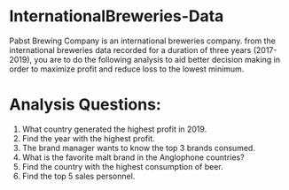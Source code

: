 # InternationalBreweries-Data
Pabst Brewing Company is an international breweries company. from the international breweries data recorded for a duration of three years (2017-2019), you are to do the following analysis to aid better decision making in order to maximize profit and reduce loss to the lowest minimum.

# Analysis Questions:
1. What country generated the highest profit in 2019.
2. Find the year with the highest profit. 
3. The brand manager wants to know the top 3 brands consumed.
4. What is the favorite malt brand in the Anglophone countries?
5. Find the country with the highest consumption of beer.
6. Find the top 5 sales personnel.
